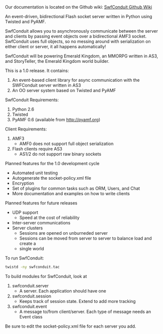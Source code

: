 Our documentation is located on the Github wiki: [SwfConduit Github Wiki](https://github.com/doublecluepon/SwfConduit/wiki)

An event-driven, bidirectional Flash socket server written in Python using 
Twisted and PyAMF. 

SwfConduit allows you to asynchronously communicate between the server and 
clients by passing event objects over a bidirectional AMF3 socket. SwfConduit 
uses full objects, so no messing around with serialization on either client
or server, it all happens automatically!

SwfConduit will be powering Emerald Kingdom, an MMORPG written in AS3,
and StoryTeller, the Emerald Kingdom world builder.

This is a 1.0 release. It contains:

1. An event-based client library for async communication with the SWFConduit server
written in AS3
2. An OO server system based on Twisted and PyAMF

SwfConduit Requirements:

1. Python 2.6
2. Twisted
3. PyAMF 0.6 (available from http://pyamf.org)

Client Requirements:

1. AMF3
    * AMF0 does not support full object serialization
2. Flash clients require AS3
    * AS1/2 do not support raw binary sockets

Planned features for the 1.0 development cycle

* Automated unit testing
* Autogenerate the socket-policy.xml file
* Encryption
* Set of plugins for common tasks such as ORM, Users, and Chat
* More documentation and examples on how to write clients

Planned features for future releases

* UDP support
    * Speed at the cost of reliability
* Inter-server communications
* Server clusters
    * Sessions are opened on unburneded server
    * Sessions can be moved from server to server to balance load and create a 
    * single world

To run SwfConduit:

```bash
twistd -ny swfconduit.tac
```

To build modules for SwfConduit, look at 

1. swfconduit.server
    * A server. Each application should have one
2. swfconduit.session
    * Keeps track of session state. Extend to add more tracking
3. swfconduit.event
    * A message to/from client/server. Each type of message needs an Event class

Be sure to edit the socket-policy.xml file for each server you add.
